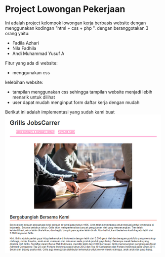# Project Lowongan Pekerjaan

Ini adalah project kelompok lowongan kerja berbasis website dengan menggunakan kodingan "html + css + php ". dengan beranggotakan 3 orang yaitu:

- Fadila Azhari 
- Nila Fadhila
- Andi Muhammad Yusuf A 

 Fitur yang ada di website:
  - menggunakan css

 kelebihan website:
  - tampilan menggunakan css sehingga tampilan website menjadi lebih menarik untuk dilihat 
  - user dapat mudah menginput form daftar kerja dengan mudah
  
Berikut ini adalah implementasi yang sudah kami buat
![link](hmp.png)
